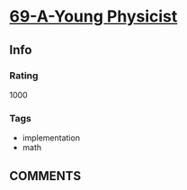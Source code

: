 # [69-A-Young Physicist](https://codeforces.com/problemset/problem/69/A)

## Info

### Rating

1000

### Tags

- implementation
- math

## __COMMENTS__

> 
